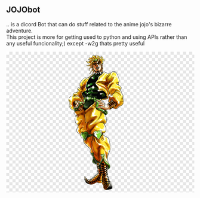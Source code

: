 ## JOJObot
.. is a dicord Bot that can do stuff related to the anime jojo's bizarre adventure.
<br/>This project is more for getting used to python and using APIs rather than any useful funcionality;)
except -w2g thats pretty useful

![alt text](https://github.com/chris234567/JOJObot/blob/master/Media/dio-brando-jojo-s-bizarre-adventure-all-star-battle-manga-jotaro-kujo-png-clip-art.png)
